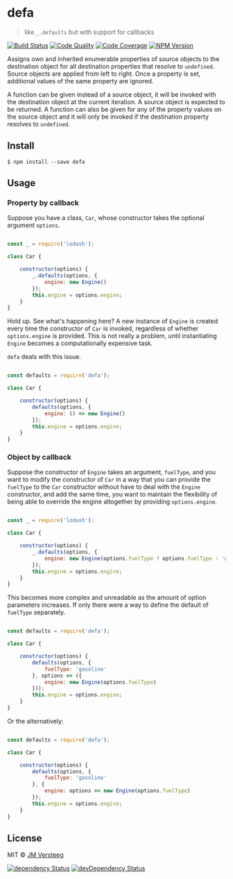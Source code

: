# defa

> like `_.defaults` but with support for callbacks

[![Build Status][travis-image]][travis-url]
[![Code Quality][codeclimate-image]][codeclimate-url]
[![Code Coverage][coveralls-image]][coveralls-url]
[![NPM Version][npm-image]][npm-url]

Assigns own and inherited enumerable properties of source objects to the
destination object for all destination properties that resolve to `undefined`.
Source objects are applied from left to right. Once a property is set,
additional values of the same property are ignored.

A function can be given instead of a source object, it will be invoked with the destination object at the
current iteration. A source object is expected to be returned.
A function can also be given for any of the property values on the source object and it will only be invoked if
the destination property resolves to `undefined`.

## Install

```
$ npm install --save defa
```

## Usage

### Property by callback

Suppose you have a class, `Car`, whose constructor takes the optional argument `options`.

```js

const _ = require('lodash');

class Car {

    constructor(options) {
        _.defaults(options, {
            engine: new Engine()
        });
        this.engine = options.engine;
    }
}
```

Hold up. See what's happening here? A new instance of `Engine` is created every time the constructor of `Car` is invoked, regardless of whether `options.engine` is provided.
This is not really a problem, until instantiating `Engine` becomes a computationally expensive task.

`defa` deals with this issue.

```js

const defaults = require('defa');

class Car {

    constructor(options) {
        defaults(options, {
            engine: () => new Engine()
        });
        this.engine = options.engine;
    }
}
```

### Object by callback

Suppose the constructor of `Engine` takes an argument, `fuelType`, and you want to modify the constructor of `Car` in a way that you can provide the `fuelType` to the `Car` constructor without have to deal with the `Engine` constructor, and add the same time, you want to maintain the flexibility of being able to override the engine altogether by providing `options.engine`.

```js

const _ = require('lodash');

class Car {

    constructor(options) {
        _.defaults(options, {
            engine: new Engine(options.fuelType ? options.fuelType : 'gasoline')
        });
        this.engine = options.engine;
    }
}
```

This becomes more complex and unreadable as the amount of option parameters increases. If only there were a way to define the default of `fuelType` separately.

```js

const defaults = require('defa');

class Car {

    constructor(options) {
        defaults(options, {
            fuelType: 'gasoline'
        }, options => ({
            engine: new Engine(options.fuelType)
        }));
        this.engine = options.engine;
    }
}
```

Or the alternatively:

```js

const defaults = require('defa');

class Car {

    constructor(options) {
        defaults(options, {
            fuelType: 'gasoline'
        }, {
            engine: options => new Engine(options.fuelType)
        });
        this.engine = options.engine;
    }
}
```

## License

MIT © [JM Versteeg](http://github.com/jmversteeg)

[![dependency Status][david-image]][david-url]
[![devDependency Status][david-dev-image]][david-dev-url]

[travis-image]: https://img.shields.io/travis/jmversteeg/defa.svg?style=flat-square
[travis-url]: https://travis-ci.org/jmversteeg/defa

[codeclimate-image]: https://img.shields.io/codeclimate/github/jmversteeg/defa.svg?style=flat-square
[codeclimate-url]: https://codeclimate.com/github/jmversteeg/defa

[david-image]: https://img.shields.io/david/jmversteeg/defa.svg?style=flat-square
[david-url]: https://david-dm.org/jmversteeg/defa

[david-dev-image]: https://img.shields.io/david/dev/jmversteeg/defa.svg?style=flat-square
[david-dev-url]: https://david-dm.org/jmversteeg/defa#info=devDependencies

[coveralls-image]: https://img.shields.io/coveralls/jmversteeg/defa.svg?style=flat-square
[coveralls-url]: https://coveralls.io/r/jmversteeg/defa

[npm-image]: https://img.shields.io/npm/v/defa.svg?style=flat-square
[npm-url]: https://www.npmjs.com/package/defa
